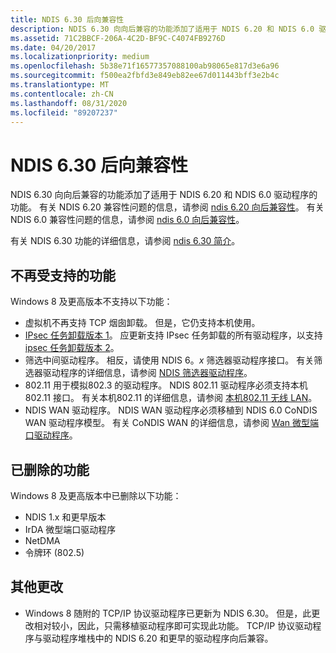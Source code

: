 ```yaml
---
title: NDIS 6.30 后向兼容性
description: NDIS 6.30 向向后兼容的功能添加了适用于 NDIS 6.20 和 NDIS 6.0 驱动程序的功能。
ms.assetid: 71C2BBCF-206A-4C2D-BF9C-C4074FB9276D
ms.date: 04/20/2017
ms.localizationpriority: medium
ms.openlocfilehash: 5b38e71f16577357088100ab98065e817d3e6a96
ms.sourcegitcommit: f500ea2fbfd3e849eb82ee67d011443bff3e2b4c
ms.translationtype: MT
ms.contentlocale: zh-CN
ms.lasthandoff: 08/31/2020
ms.locfileid: "89207237"
---
```

# <a name="ndis-630-backward-compatibility"></a>NDIS 6.30 后向兼容性


NDIS 6.30 向向后兼容的功能添加了适用于 NDIS 6.20 和 NDIS 6.0 驱动程序的功能。 有关 NDIS 6.20 兼容性问题的信息，请参阅 [ndis 6.20 向后兼容性](ndis-6-20-backward-compatibility.md)。 有关 NDIS 6.0 兼容性问题的信息，请参阅 [ndis 6.0 向后兼容性](/previous-versions/windows/hardware/network/ndis-6-0-backward-compatibility)。

有关 NDIS 6.30 功能的详细信息，请参阅 [ndis 6.30 简介](introduction-to-ndis-6-30.md)。

## <a name="features-that-are-no-longer-supported"></a>不再受支持的功能


Windows 8 及更高版本不支持以下功能：

-   虚拟机不再支持 TCP 烟囱卸载。 但是，它仍支持本机使用。
-   [IPsec 任务卸载版本 1](ipsec-offload-version-1.md)。 应更新支持 IPsec 任务卸载的所有驱动程序，以支持 [ipsec 任务卸载版本 2](./introduction-to-ipsec-offload-version-2.md)。
-   筛选中间驱动程序。 相反，请使用 NDIS 6。*x* 筛选器驱动程序接口。 有关筛选器驱动程序的详细信息，请参阅 [NDIS 筛选器驱动程序](ndis-filter-drivers.md)。
-   802.11 用于模拟802.3 的驱动程序。 NDIS 802.11 驱动程序必须支持本机802.11 接口。 有关本机802.11 的详细信息，请参阅 [本机802.11 无线 LAN](/previous-versions/windows/hardware/wireless/ff560689(v=vs.85))。
-   NDIS WAN 驱动程序。 NDIS WAN 驱动程序必须移植到 NDIS 6.0 CoNDIS WAN 驱动程序模型。 有关 CoNDIS WAN 的详细信息，请参阅 [Wan 微型端口驱动程序](wan-miniport-drivers.md)。

## <a name="features-that-have-been-removed"></a>已删除的功能


Windows 8 及更高版本中已删除以下功能：

-   NDIS 1.x 和更早版本
-   IrDA 微型端口驱动程序
-   NetDMA
-   令牌环 (802.5) 

## <a name="other-changes"></a>其他更改


-   Windows 8 随附的 TCP/IP 协议驱动程序已更新为 NDIS 6.30。 但是，此更改相对较小，因此，只需移植驱动程序即可实现此功能。 TCP/IP 协议驱动程序与驱动程序堆栈中的 NDIS 6.20 和更早的驱动程序向后兼容。

 

